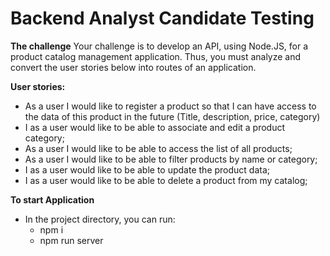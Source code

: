 <h1>Backend Analyst Candidate Testing</h1>

<strong>The challenge</strong>
Your challenge is to develop an API, using Node.JS, for a product catalog management application. Thus, you must analyze and convert the user stories below into routes of an application.
 
<strong>User stories:</strong>
- As a user I would like to register a product so that I can have access to the data of this product in the future (Title, description, price, category)
- I as a user would like to be able to associate and edit a product category;
- As a user I would like to be able to access the list of all products;
- As a user I would like to be able to filter products by name or category;
- I as a user would like to be able to update the product data;
- I as a user would like to be able to delete a product from my catalog;
 
<strong>To start Application</strong>

- In the project directory, you can run:
    - npm i
    - npm run server